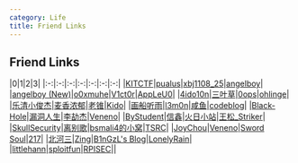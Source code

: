 ```yaml
---
category: Life
title: Friend Links
---
```


## Friend Links

|0|1|2|3|
|:-:|:-:|:-:|:-:|:-:|:-:|:-:|
|[KITCTF](https://kitctf.de/)|[pualus](http://www.cnblogs.com/pualus/)|[xbj1108_25](http://blog.csdn.net/xbj1108_25/)|[angelboy](http://angelboy.logdown.com/)|
|[angelboy (New)](http://blog.angelboy.tw/)|[o0xmuhe](http://o0xmuhe.me/)|[V1ct0r](http://v1ct0r.com/)|[AppLeU0](http://appleu0.sinaapp.com/)|
|[4ido10n](http://www.hackfun.org/)|[三叶草](http://www.sycsec.com/)|[0ops](http://blog.0ops.net/)|[ohlinge](https://www.ohlinge.cn/)|
|[乐清小俊杰](http://www.yqxiaojunjie.com/)|[麦香浓郁](http://www.mxny.org/)|[老锥](http://www.bodkin.ren/)|[Kido](http://blog.kidoplay.com/)|
|[画船听雨](http://blog.nuptzj.cn/)|[l3m0n](http://www.cnblogs.com/iamstudy/)|[咸鱼](http://www.xianyusec.com/)|[codeblog](https://outflux.net/blog/)|
|[Black-Hole](http://www.bugs.cc/)|[漏洞人生](http://www.vuln.cn/)|[李劼杰](http://www.lijiejie.com/)|[Veneno](http://www.venenof.com/)|
|[ByStudent](http://www.bystudent.com/)|[信鑫](https://www.ycjcl.cc/)|[火日小站](http://www.firesun.me/)|[王松_Striker](http://www.hackersb.cn/)|
|[SkullSecurity](https://blog.skullsecurity.org/)|[离别歌](http://www.leavesongs.com/)|[bsmali4的小窝](http://www.codersec.net/#blog)|[TSRC](https://security.tencent.com/index.php/blog)|
|[JoyChou](http://www.joychou.org/)|[Veneno](http://www.venenof.com/index.php/Veneno.html)|[Sword Soul](http://le4f.net/)|[217](http://217.logdown.com/)|
|[北河三](http://p011ux.net/)|[Zing](http://z1ng.net/)|[B1nGzL's Blog](http://www.expshell.com/)|[LonelyRain](http://lonelyrain.me/)|
|[littlehann](http://www.cnblogs.com/littlehann)|[sploitfun](https://sploitfun.wordpress.com/)|[RPISEC](https://rpis.ec/)||
